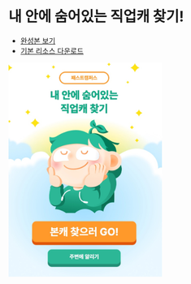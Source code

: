 # 내 안에 숨어있는 직업캐 찾기!

- [완성본 보기](https://prismatic-monstera-4c9d6a.netlify.app/)  
- [기본 리소스 다운로드](./resources.zip)  

<img src="./screenshot.jpg" alt="Screenshot" width="60%" />